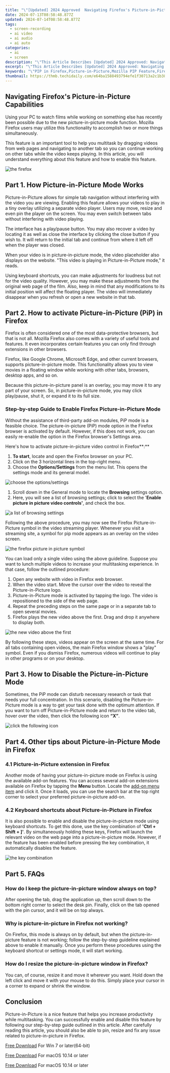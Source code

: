 ```yaml
---
title: "\"[Updated] 2024 Approved  Navigating Firefox's Picture-in-Picture Capabilities\""
date: 2024-07-13T08:58:48.877Z
updated: 2024-07-14T08:58:48.877Z
tags: 
  - screen-recording
  - ai video
  - ai audio
  - ai auto
categories: 
  - ai
  - screen
description: "\"This Article Describes [Updated] 2024 Approved: Navigating Firefox's Picture-in-Picture Capabilities\""
excerpt: "\"This Article Describes [Updated] 2024 Approved: Navigating Firefox's Picture-in-Picture Capabilities\""
keywords: "\"PIP in Firefox,Picture-in-Picture,Mozilla PIP Feature,Firefox Picture Pop,Multitasking Firefox,InPicture Firefox Mode,PIP Browser Option\""
thumbnail: https://thmb.techidaily.com/e64ba1588493794efe1f30713a2c1b387c63e2ee11d657d48f4608e17ab1d777.jpg
---
```


## Navigating Firefox's Picture-in-Picture Capabilities

Using your PC to watch films while working on something else has recently been possible due to the new picture-in-picture mode function. Mozilla Firefox users may utilize this functionality to accomplish two or more things simultaneously.

This feature is an important tool to help you multitask by dragging videos from web pages and navigating to another tab so you can continue working on other tabs while the video keeps playing. In this article, you will understand everything about this feature and how to enable this feature.

![the firefox](https://images.wondershare.com/filmora/article-images/2022/07/the-firefox-picture-in-picture-mode-1.jpg)

## Part 1\. How Picture-in-Picture Mode Works

Picture-in-Picture allows for simple tab navigation without interfering with the video you are viewing. Enabling this feature allows your videos to play in a tiny overlay utilizing a separate video player. Users may move, resize and even pin the player on the screen. You may even switch between tabs without interfering with video playing.

The interface has a play/pause button. You may also recover a video by locating it as well as close the interface by clicking the close button if you wish to. It will return to the initial tab and continue from where it left off when the player was closed.

When your video is in picture-in-picture mode, the video placeholder also displays on the website. "This video is playing in Picture-in-Picture mode," it reads.

Using keyboard shortcuts, you can make adjustments for loudness but not for the video quality. However, you may make these adjustments from the original web page of the film. Also, keep in mind that any modifications to its initial position will affect the floating player. The video will immediately disappear when you refresh or open a new website in that tab.

## Part 2\. How to activate Picture-in-Picture (PiP) in Firefox

Firefox is often considered one of the most data-protective browsers, but that is not all. Mozilla Firefox also comes with a variety of useful tools and features. It even incorporates certain features you can only find through extensions in other browsers.

Firefox, like Google Chrome, Microsoft Edge, and other current browsers, supports picture-in-picture mode. This functionality allows you to view movies in a floating window while working with other tabs, browsers, desktop apps, and so on.

Because this picture-in-picture panel is an overlay, you may move it to any part of your screen. So, in picture-in-picture mode, you may click play/pause, shut it, or expand it to its full size.

### Step-by-step Guide to Enable Firefox Picture-in-Picture Mode

Without the assistance of third-party add-on modules, PiP mode is a feasible choice. The picture-in-picture (PiP) mode option in the Firefox browser is activated by default. However, if this does not work, you can easily re-enable the option in the Firefox browser's Settings area.

Here's how to activate picture-in-picture video control in Firefox**:**

1. **To start**, locate and open the Firefox browser on your PC.
2. Click on the 3 horizontal lines in the top-right menu.
3. Choose the **Options/Settings** from the menu list. This opens the settings mode and its general model.

![choose the options/settings](https://images.wondershare.com/filmora/article-images/2022/07/the-firefox-picture-in-picture-mode-2.jpg)

1. Scroll down in the General mode to locate the **Browsing** settings option.
2. Here, you will see a list of browsing settings; click to select the '**Enable picture in picture video controls'**, and check the box.

![a list of browsing settings](https://images.wondershare.com/filmora/article-images/2022/07/the-firefox-picture-in-picture-mode-3.jpg)

Following the above procedure, you may now see the Firefox Picture-in-Picture symbol in the video streaming player. Whenever you visit a streaming site, a symbol for pip mode appears as an overlay on the video screen.

![the firefox picture in picture symbol](https://images.wondershare.com/filmora/article-images/2022/07/the-firefox-picture-in-picture-mode-4.jpg)

You can load only a single video using the above guideline. Suppose you want to lunch multiple videos to increase your multitasking experience. In that case, follow the outlined procedure:

1. Open any website with video in Firefox web browser.
2. When the video start. Move the cursor over the video to reveal the Picture-in-Picture logo.
3. Picture-in-Picture mode is activated by tapping the logo. The video is repositioned to the side of the web page.
4. Repeat the preceding steps on the same page or in a separate tab to open several movies.
5. Firefox plays the new video above the first. Drag and drop it anywhere to display both.

![the new video above the first](https://images.wondershare.com/filmora/article-images/2022/07/the-firefox-picture-in-picture-mode-5.jpg)

By following these steps, videos appear on the screen at the same time. For all tabs containing open videos, the main Firefox window shows a "play" symbol. Even if you dismiss Firefox, numerous videos will continue to play in other programs or on your desktop.

## Part 3\. How to Disable the Picture-in-Picture Mode

Sometimes, the PiP mode can disturb necessary research or task that needs your full concentration. In this scenario, disabling the Picture-in-Picture mode is a way to get your task done with the optimum attention. If you want to turn off Picture-in-Picture mode and return to the video tab, hover over the video, then click the following icon **“X”**.

![click the following icon](https://images.wondershare.com/filmora/article-images/2022/07/the-firefox-picture-in-picture-mode-6.jpg)

## Part 4\. Other tips about Picture-in-Picture Mode in Firefox

### 4.1 Picture-in-Picture extension in Firefox

Another mode of having your picture-in-picture mode on Firefox is using the available add-on features. You can access several add-on extensions available on Firefox by tapping the **Menu** button. Locate the [add-on menu item](https://addons.mozilla.org/en-US/firefox/) and click it. Once it loads, you can use the search bar at the top right corner to select your preferred picture-in-picture add-on.

### 4.2 Keyboard shortcuts about Picture-in-Picture in Firefox

It is also possible to enable and disable the picture-in-picture mode using keyboard shortcuts. To get this done, use the key combination of **'Ctrl + Shift + \]'**. By simultaneously holding these keys, Firefox will launch the relevant video on the web page into a picture-in-picture mode. However, if the feature has been enabled before pressing the key combination, it automatically disables the feature.

![the key combination](https://images.wondershare.com/filmora/article-images/2022/07/the-firefox-picture-in-picture-mode-7.jpg)

## Part 5\. FAQs

### How do I keep the picture-in-picture window always on top?

After opening the tab, drag the application up, then scroll down to the bottom right corner to select the desk pin. Finally, click on the tab opened with the pin cursor, and it will be on top always.

### Why is picture-in-picture in Firefox not working?

On Firefox, this mode is always on by default, but when the picture-in-picture feature is not working; follow the step-by-step guideline explained above to enable it manually. Once you perform these procedures using the keyboard shortcut or settings mode, it will start working.

### How do I resize the picture-in-picture window in Firefox?

You can, of course, resize it and move it wherever you want. Hold down the left click and move it with your mouse to do this. Simply place your cursor in a corner to expand or shrink the window.

## Conclusion

Picture-in-Picture is a nice feature that helps you increase productivity while multitasking. You can successfully enable and disable this feature by following our step-by-step guide outlined in this article. After carefully reading this article, you should also be able to pin, resize and fix any issue related to picture-in-picture in Firefox.

[Free Download](https://tools.techidaily.com/wondershare/filmora/download/) For Win 7 or later(64-bit)

[Free Download](https://tools.techidaily.com/wondershare/filmora/download/) For macOS 10.14 or later

[Free Download](https://tools.techidaily.com/wondershare/filmora/download/) For macOS 10.14 or later

<ins class="adsbygoogle"
     style="display:block"
     data-ad-format="autorelaxed"
     data-ad-client="ca-pub-7571918770474297"
     data-ad-slot="1223367746"></ins>

<ins class="adsbygoogle"
     style="display:block"
     data-ad-format="autorelaxed"
     data-ad-client="ca-pub-7571918770474297"
     data-ad-slot="1223367746"></ins>



<ins class="adsbygoogle"
     style="display:block"
     data-ad-client="ca-pub-7571918770474297"
     data-ad-slot="8358498916"
     data-ad-format="auto"
     data-full-width-responsive="true"></ins>





